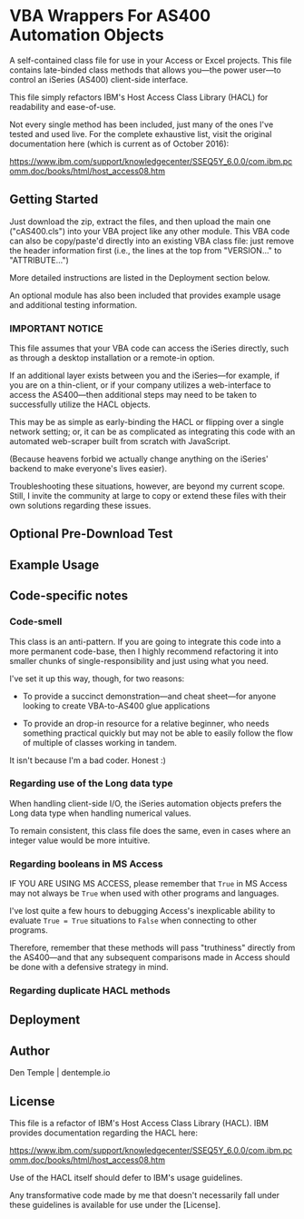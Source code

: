 # VBA Wrappers For AS400 Automation Objects

A self-contained class file for use in your Access or Excel projects.  This file contains late-binded class methods that allows you&#8212;the power user&#8212;to control an iSeries (AS400) client-side interface.

This file simply refactors IBM's Host Access Class Library (HACL) for readability and ease-of-use.

Not every single method has been included, just many of the ones I've tested and used live.  For the complete exhaustive list, visit the original documentation here (which is current as of October 2016):

https://www.ibm.com/support/knowledgecenter/SSEQ5Y_6.0.0/com.ibm.pcomm.doc/books/html/host_access08.htm

## Getting Started

Just download the zip, extract the files, and then upload the main one ("cAS400.cls") into your VBA project like any other module.  This VBA code can also be copy/paste'd directly into an existing VBA class file: just remove the header information first (i.e., the lines at the top from "VERSION..." to "ATTRIBUTE...")

More detailed instructions are listed in the Deployment section below.

An optional module has also been included that provides example usage and additional testing information.

### IMPORTANT NOTICE

This file assumes that your VBA code can access the iSeries directly, such as through a desktop installation or a remote-in option.

If an additional layer exists between you and the iSeries&#8212;for example, if you are on a thin-client, or if your company utilizes a web-interface to access the AS400&#8212;then additional steps may need to be taken to successfully utilize the HACL objects.

This may be as simple as early-binding the HACL or flipping over a single network setting; or, it can be as complicated as integrating this code with an automated web-scraper built from scratch with JavaScript.

(Because heavens forbid we actually change anything on the iSeries' backend to make everyone's lives easier).

Troubleshooting these situations, however, are beyond my current scope.  Still, I invite the community at large to copy or extend these files with their own solutions regarding these issues.

## Optional Pre-Download Test

## Example Usage

## Code-specific notes

### Code-smell

This class is an anti-pattern.  If you are going to integrate this code into a more permanent code-base, then I highly recommend refactoring it into smaller chunks of single-responsibility and just using what you need.

I've set it up this way, though, for two reasons:

- To provide a succinct demonstration&#8212;and cheat sheet&#8212;for anyone looking to create VBA-to-AS400 glue applications

- To provide an drop-in resource for a relative beginner, who needs something practical quickly but may not be able to easily follow the flow of multiple of classes working in tandem.

It isn't because I'm a bad coder.  Honest :)

### Regarding use of the Long data type

When handling client-side I/O, the iSeries automation objects prefers the Long data type when handling numerical values.

To remain consistent, this class file does the same, even in cases where an integer value would be more intuitive.

### Regarding booleans in MS Access

IF YOU ARE USING MS ACCESS, please remember that `True` in MS Access may not always be `True` when used with other programs and languages.

I've lost quite a few hours to debugging Access's inexplicable ability to evaluate `True = True` situations to `False` when connecting to other programs.

Therefore, remember that these methods will pass "truthiness" directly from the AS400&#8212;and that any subsequent comparisons made in Access should be done with a defensive strategy in mind.

### Regarding duplicate HACL methods

## Deployment

## Author

Den Temple | dentemple.io

## License

This file is a refactor of IBM's Host Access Class Library (HACL). IBM provides documentation regarding the HACL here:

https://www.ibm.com/support/knowledgecenter/SSEQ5Y_6.0.0/com.ibm.pcomm.doc/books/html/host_access08.htm

Use of the HACL itself should defer to IBM's usage guidelines.  

Any transformative code made by me that doesn't necessarily fall under these guidelines is available for use under the [License].
